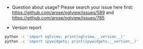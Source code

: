 
- Question about usage? Please search your issue here first: https://github.com/arose/nglview/issues/589 and https://github.com/arose/nglview/issues/785

- Version report

```bash
python -c 'import nglview; print(nglview.__version__)'
python -c 'import ipywidgets; print(ipywidgets.__version__)'
```
